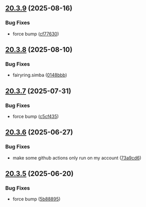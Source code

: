 ## [20.3.9](https://github.com/Torwent/WaspLib/compare/v20.3.8...v20.3.9) (2025-08-16)


### Bug Fixes

* force bump ([cf77630](https://github.com/Torwent/WaspLib/commit/cf7763051afa5609f02e91e88580d381f8777170))



## [20.3.8](https://github.com/Torwent/WaspLib/compare/v20.3.7...v20.3.8) (2025-08-10)


### Bug Fixes

* fairyring.simba ([0148bbb](https://github.com/Torwent/WaspLib/commit/0148bbb9a90dbbe8c717c7927b125c5bea015ca4))



## [20.3.7](https://github.com/Torwent/WaspLib/compare/v20.3.6...v20.3.7) (2025-07-31)


### Bug Fixes

* force bump ([c5cf435](https://github.com/Torwent/WaspLib/commit/c5cf435153aae66de2273ad3f9ecb9e35a3db4f6))



## [20.3.6](https://github.com/Torwent/WaspLib/compare/v20.3.5...v20.3.6) (2025-06-27)


### Bug Fixes

* make some github actions only run on my account ([73a9cd6](https://github.com/Torwent/WaspLib/commit/73a9cd69b774dbb8acc7835ac767059d25d98438))



## [20.3.5](https://github.com/Torwent/WaspLib/compare/v20.3.4...v20.3.5) (2025-06-20)


### Bug Fixes

* force bump ([5b88895](https://github.com/Torwent/WaspLib/commit/5b88895e2ef6fadf861bb631feac03949a7b9f29))



